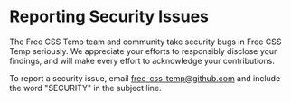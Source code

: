 # Reporting Security Issues

The Free CSS Temp team and community take security bugs in Free CSS Temp seriously. We appreciate your efforts to responsibly disclose your findings, and will make every effort to acknowledge your contributions.

To report a security issue, email [free-css-temp@github.com](mailto:free-css-temp@github.com) and include the word "SECURITY" in the subject line.

